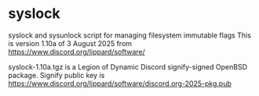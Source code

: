 # syslock
syslock and sysunlock script for managing filesystem immutable flags
This is version 1.10a of 3 August 2025 from https://www.discord.org/lippard/software/

syslock-1.10a.tgz is a Legion of Dynamic Discord signify-signed OpenBSD package.
Signify public key is https://www.discord.org/lippard/software/discord.org-2025-pkg.pub
